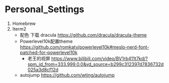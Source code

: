 # Personal_Settings
1. Homebrew
2. Iterm2
    - 配色 下载 dracula
      https://github.com/dracula/dracula-theme
    - Powerlevel10k配置theme https://github.com/romkatv/powerlevel10k#meslo-nerd-font-patched-for-powerlevel10k 
        - 老王的视屏 
          https://www.bilibili.com/video/BV1rb411t7kd/?spm_id_from=333.999.0.0&vd_source=b299c312397d7836732d025a3d8cf12d 
    - autojump 
      https://github.com/wting/autojump
      